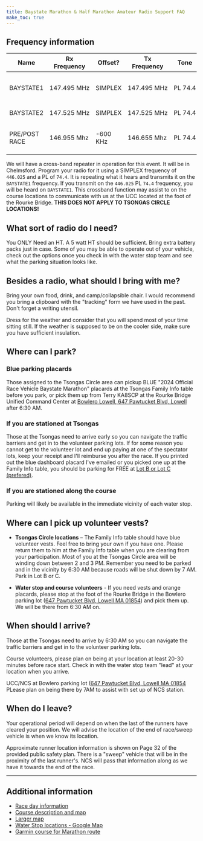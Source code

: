 ```yaml
---
title: Baystate Marathon & Half Marathon Amateur Radio Support FAQ
make_toc: true
---
```


<!-- source: http://ka8scp.wb1gof.net/BaystateMarathon -->

## Frequency information

<!--
NB: The following table makes use of non-breaking spaces (U+00A0) in order to prevent unhelpful wrapping
in the rendered document.
-->

| Name          | Rx Frequency  | Offset?   | Tx Frequency  | Tone      | Description                            |
| ------------- | ------------  | --------  | ------------  | -------   | -------------------------------------- |
| BAYSTATE1     | 147.495 MHz   | SIMPLEX   | 147.495 MHz   | PL 74.4   | water stop/course, NCS and Family Info |
| BAYSTATE2     | 147.525 MHz   | SIMPLEX   | 147.525 MHz   | PL 74.4   | Tsongas Circle units                   |
| PRE/POST RACE | 146.955 Mhz   | -600 KHz  | 146.655 Mhz   | PL 74.4   | [WESTFORD MA WB1GOF repeater][wb1gof]  |

[wb1gof]: http://www.wb1gof.org/repeaters/

We will have a cross-band repeater in operation for this event. It will be in
Chelmsford. Program your radio for it using a SIMPLEX frequency of `446.025`
and a PL of `74.4`. It is repeating what it hears and transmits it on the
`BAYSTATE1` frequency. If you transmit on the `446.025` PL `74.4` frequency,
you will be heard on `BAYSTATE1`. This crossband function may assist to on the
course locations to communicate with us at the UCC located at the foot of the
Rourke Bridge. **THIS DOES NOT APPLY TO TSONGAS CIRCLE LOCATIONS!**

## What sort of radio do I need?

You ONLY Need an HT. A 5 watt HT should be sufficient. Bring extra battery
packs just in case. Some of you may be able to operate out of your vehicle,
check out the options once you check in with the water stop team and see what
the parking situation looks like.

## Besides a radio, what should I bring with me?

Bring your own food, drink, and camp/collapsible chair. I would recommend you
bring a clipboard with the "tracking" form we have used in the past. Don't
forget a writing utensil.

Dress for the weather and consider that you will spend most of your time
sitting still. If the weather is supposed to be on the cooler side, make sure
you have sufficient insulation.

## Where can I park?

### Blue parking placards

Those assigned to the Tsongas Circle area can pickup BLUE "2024 Official Race
Vehicle Baystate Marathon" placards at the Tsongas Family Info table before you
park, or pick them up from Terry KA8SCP at the Rourke Bridge Unified Command Center
at [Bowlero Lowell, 647 Pawtucket Blvd, Lowell][ucc] after 6:30 AM.

### If you are stationed at Tsongas

Those at the Tsongas need to arrive early so you can navigate the traffic
barriers and get in to the volunteer parking lots. If for some reason you
cannot get to the volunteer lot and end up paying at one of the spectator lots,
keep your receipt and I'll reimburse you after the race. If you printed out the
blue dashboard placard I've emailed or you picked one up at the Family Info
table, you should be parking for FREE at [Lot B or Lot C (prefered)][parking].

[parking]: https://maps.app.goo.gl/bnEzuGegobXG9EEM8

### If you are stationed along the course

Parking will likely be available in the immediate vicinity of each water stop.

## Where can I pick up volunteer vests?

- **Tsongas Circle locations** – The Family Info table should have blue
volunteer vests. Feel free to bring your own if you have one. Please return
them to him at the Family Info table when you are clearing from your
participation. Most of you at the Tsongas Circle area will be winding down
between 2 and 3 PM. Remember you need to be parked and in the vicinity by 6:30
AM because roads will be shut down by 7 AM. Park in Lot B or C.

- **Water stop and course volunteers** - If you need vests and orange placards,
please stop at the foot of the Rourke Bridge in the Bowlero parking lot ([647
Pawtucket Blvd, Lowell MA 01854][ucc]) and pick them up. We will be there from
6:30 AM on.

[ucc]: https://maps.app.goo.gl/TTf5UuE5KQY6Htxo9

## When should I arrive?

Those at the Tsongas need to arrive by 6:30 AM so you can navigate the traffic
barriers and get in to the volunteer parking lots.

Course volunteers, please plan on being at your location at least 20-30 minutes
before race start. Check in with the water stop team "lead" at your location
when you arrive.

UCC/NCS at Bowlero parking lot ([647
Pawtucket Blvd, Lowell MA 01854][ucc] PLease plan on being there by 7AM to assist
with set up of NCS station.

## When do I leave?

Your operational period will depend on when the last of the runners have
cleared your position. We will advise the location of the end of race/sweep
vehicle is when we know its location.

Approximate runner location information is shown on Page 32 of the provided
public safety plan. There is a "sweep" vehicle that will be in the proximity of
the last runner's. NCS will pass that information along as we have it towards
the end of the race.

---

## Additional information

- [Race day information](https://www.baystatemarathon.com/race-day-info)
- [Course description and map](https://www.baystatemarathon.com/course-map-description)
- [Larger map](https://s3.us-east-2.amazonaws.com/sidearm.nextgen.sites/uml.sidearmsports.com/documents/2022/10/15/baystate-marathon-maps.pdf)
- [Water Stop locations - Google Map](https://maps.app.goo.gl/yjpZFd9NWA2VWmK5A)
- [Garmin course for Marathon route](https://connect.garmin.com/modern/course/128993260)
